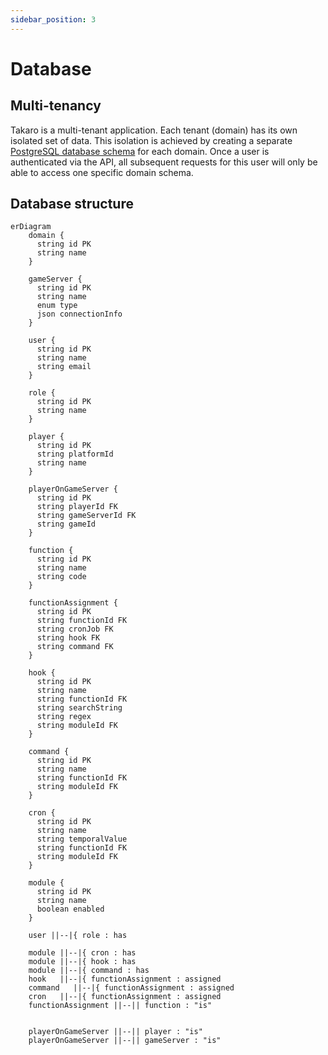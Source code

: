 ```yaml
---
sidebar_position: 3
---
```


# Database

## Multi-tenancy

Takaro is a multi-tenant application. Each tenant (domain) has its own isolated set of data. This isolation is achieved by creating a separate [PostgreSQL database schema](https://www.postgresql.org/docs/current/ddl-schemas.html) for each domain. Once a user is authenticated via the API, all subsequent requests for this user will only be able to access one specific domain schema.

## Database structure

```mermaid
erDiagram
    domain {
      string id PK
      string name
    }
    
    gameServer {
      string id PK
      string name
      enum type
      json connectionInfo 
    }

    user {
      string id PK
      string name
      string email
    }

    role {
      string id PK
      string name
    }
    
    player {
      string id PK
      string platformId
      string name
    }

    playerOnGameServer {
      string id PK
      string playerId FK
      string gameServerId FK
      string gameId
    }
    
    function {
      string id PK
      string name
      string code
    }

    functionAssignment {
      string id PK
      string functionId FK
      string cronJob FK
      string hook FK
      string command FK
    }

    hook {
      string id PK
      string name
      string functionId FK
      string searchString
      string regex
      string moduleId FK
    }

    command {
      string id PK
      string name
      string functionId FK
      string moduleId FK
    }

    cron {
      string id PK
      string name
      string temporalValue
      string functionId FK
      string moduleId FK
    }

    module {
      string id PK
      string name
      boolean enabled
    }

    user ||--|{ role : has

    module ||--|{ cron : has
    module ||--|{ hook : has
    module ||--|{ command : has
    hook   ||--|{ functionAssignment : assigned
    command   ||--|{ functionAssignment : assigned
    cron   ||--|{ functionAssignment : assigned
    functionAssignment ||--|| function : "is"


    playerOnGameServer ||--|| player : "is"
    playerOnGameServer ||--|| gameServer : "is"
```